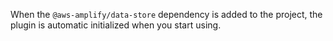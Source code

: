 When the `@aws-amplify/data-store` dependency is added to  the project, the plugin is automatic initialized when you start using.
